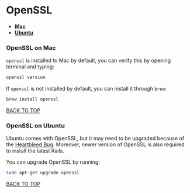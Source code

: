 OpenSSL
=======

* [**Mac**](#openssl-on-mac)
* [**Ubuntu**](#openssl-on-ubuntu)

### OpenSSL on Mac
`openssl` is installed to Mac by default, you can verify this by opening terminal and typing:
```sh
openssl version
```

If `openssl` is not installed by default, you can install it through `brew`:
```sh
brew install openssl
```
[BACK TO TOP](#openssl)


### OpenSSL on Ubuntu
Ubuntu comes with OpenSSL, but it may need to be upgraded because of the [Heartbleed Bug](http://heartbleed.com).  Moreover, newer version of OpenSSL is also required to install the latest Rails.

You can upgrade OpenSSL by running:
```sh
sudo apt-get upgrade openssl
```
[BACK TO TOP](#openssl)
